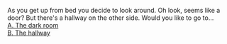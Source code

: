 As you get up from bed you decide to look around. Oh look, seems like a door? But there's a hallway on the other side. 
Would you like to go to...  
 [A. The dark room](..//crazy-man/crazy-man.md)   
 [B. The hallway](..//Hallway/hallway.md)